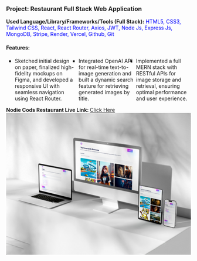  <h3>Project: Restaurant Full Stack Web Application</h3>
<p><b>Used Language/Library/Frameworks/Tools (Full Stack):</b> <span style="color:blue;">HTML5, CSS3, Tailwind CSS, React, React Router, Axios, JWT, Node Js, Express Js, MongoDB, Stripe, Render, Vercel, Github, Git</span></p>
<h4>Features:</h4>
<ul type="square" style="display:flex; gap:5px; margin-bottom:10px;">
  <li>Sketched initial design on paper, finalized high-fidelity mockups on Figma, and developed a responsive UI with seamless navigation using React Router.</li>
  <li>Integrated OpenAI API for real-time text-to-image generation and built a dynamic search feature for retrieving generated images by title.</li>
  <li>Implemented a full MERN stack with RESTful APIs for image storage and retrieval, ensuring optimal performance and user experience.</li>
</ul>

<b>Nodie Cods Restaurant Live Link: </b><a href="https://openai-image-generator-6c3a8.web.app">Click Here</a> 
<br/>
<img src="cover-img.jpg"/>
